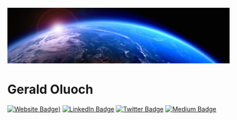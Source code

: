 [![Gerald's GitHub Banner](./assets/1625242100629.png)](https://geraldoluoch.com)

# Gerald Oluoch
[![Website Badge](https://img.shields.io/badge/Website-Gerald%20Oluoch-informational?style=flat&logo=web&logoColor=white&color=1CA2F1))](https://geraldoluoch.com/)
[![LinkedIn Badge](https://img.shields.io/badge/LinkedIn-Profile-informational?style=flat&logo=linkedin&logoColor=white&color=1CA2F1)](https://linkedin.com/in/geraldoluoch/)
[![Twitter Badge](https://img.shields.io/badge/Twitter-Profile-informational?style=flat&logo=twitter&logoColor=white&color=1CA2F1)](https://twitter.com/geraldoluoch_)
[![Medium Badge](https://img.shields.io/badge/Medium-Profile-informational?style=flat&logo=medium&logoColor=white&color=1CA2F1)](https://geraldoluoch.medium.com/)




